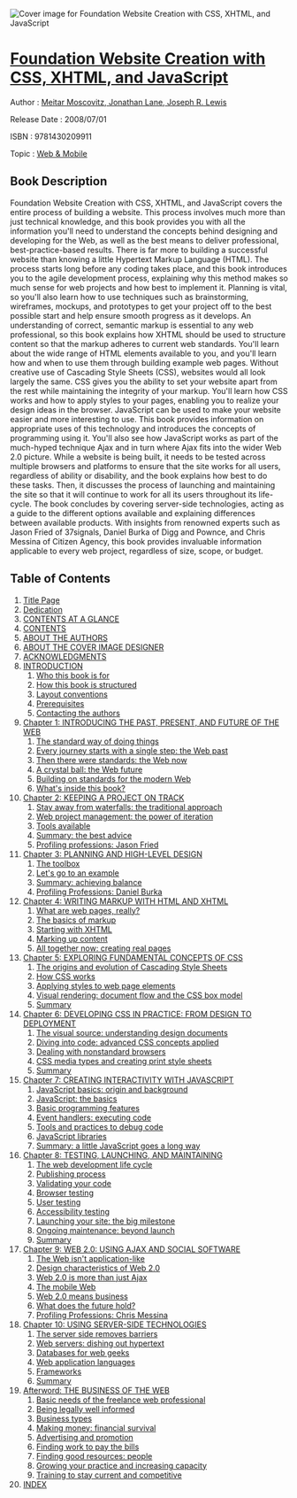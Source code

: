 ![Cover image for Foundation Website Creation with CSS, XHTML, and JavaScript](https://imgdetail.ebookreading.net/cover/cover/web_mobile/EB9781430209911.jpg)

[Foundation Website Creation with CSS, XHTML, and JavaScript](https://ebookreading.net/view/book/Foundation+Website+Creation+with+CSS%2C+XHTML%2C+and+JavaScript-EB9781430209911_1.html "Foundation Website Creation with CSS, XHTML, and JavaScript")
====================================================================================================================

Author : [Meitar Moscovitz](https://ebookreading.net/search/author/Meitar+Moscovitz),[ Jonathan Lane](https://ebookreading.net/search/author/+Jonathan+Lane),[ Joseph R. Lewis](https://ebookreading.net/search/author/+Joseph+R.+Lewis)

Release Date : 2008/07/01

ISBN : 9781430209911

Topic : [Web & Mobile](https://ebookreading.net/search/category/web-mobile)

Book Description
-----------------

Foundation Website Creation with CSS, XHTML, and JavaScript covers the entire process of building a website. This process involves much more than just technical knowledge, and this book provides you with all the information you'll need to understand the concepts behind designing and developing for the Web, as well as the best means to deliver professional, best-practice-based results.
There is far more to building a successful website than knowing a little Hypertext Markup Language (HTML). The process starts long before any coding takes place, and this book introduces you to the agile development process, explaining why this method makes so much sense for web projects and how best to implement it. Planning is vital, so you'll also learn how to use techniques such as brainstorming, wireframes, mockups, and prototypes to get your project off to the best possible start and help ensure smooth progress as it develops.
An understanding of correct, semantic markup is essential to any web professional, so this book explains how XHTML should be used to structure content so that the markup adheres to current web standards. You'll learn about the wide range of HTML elements available to you, and you'll learn how and when to use them through building example web pages.
Without creative use of Cascading Style Sheets (CSS), websites would all look largely the same. CSS gives you the ability to set your website apart from the rest while maintaining the integrity of your markup. You'll learn how CSS works and how to apply styles to your pages, enabling you to realize your design ideas in the browser.
JavaScript can be used to make your website easier and more interesting to use. This book provides information on appropriate uses of this technology and introduces the concepts of programming using it. You'll also see how JavaScript works as part of the much-hyped technique Ajax and in turn where Ajax fits into the wider Web 2.0 picture.
While a website is being built, it needs to be tested across multiple browsers and platforms to ensure that the site works for all users, regardless of ability or disability, and the book explains how best to do these tasks. Then, it discusses the process of launching and maintaining the site so that it will continue to work for all its users throughout its life-cycle.
The book concludes by covering server-side technologies, acting as a guide to the different options available and explaining differences between available products. With insights from renowned experts such as Jason Fried of 37signals, Daniel Burka of Digg and Pownce, and Chris Messina of Citizen Agency, this book provides invaluable information applicable to every web project, regardless of size, scope, or budget.
              
Table of Contents
-----------------

1. [Title Page](https://ebookreading.net/view/book/Foundation+Website+Creation+with+CSS%2C+XHTML%2C+and+JavaScript-EB9781430209911_2.html)
1. [Dedication](https://ebookreading.net/view/book/Foundation+Website+Creation+with+CSS%2C+XHTML%2C+and+JavaScript-EB9781430209911_4.html#dedication)
1. [CONTENTS AT A GLANCE](https://ebookreading.net/view/book/Foundation+Website+Creation+with+CSS%2C+XHTML%2C+and+JavaScript-EB9781430209911_5.html#contents_at_a_glanc)
1. [CONTENTS](https://ebookreading.net/view/book/Foundation+Website+Creation+with+CSS%2C+XHTML%2C+and+JavaScript-EB9781430209911_6.html#contents)
1. [ABOUT THE AUTHORS](https://ebookreading.net/view/book/Foundation+Website+Creation+with+CSS%2C+XHTML%2C+and+JavaScript-EB9781430209911_7.html#about_the_author)
1. [ABOUT THE COVER IMAGE DESIGNER](https://ebookreading.net/view/book/Foundation+Website+Creation+with+CSS%2C+XHTML%2C+and+JavaScript-EB9781430209911_8.html#about_the_cover_ima)
1. [ACKNOWLEDGMENTS](https://ebookreading.net/view/book/Foundation+Website+Creation+with+CSS%2C+XHTML%2C+and+JavaScript-EB9781430209911_9.html#acknowledgments)
1. [INTRODUCTION](https://ebookreading.net/view/book/Foundation+Website+Creation+with+CSS%2C+XHTML%2C+and+JavaScript-EB9781430209911_10.html#introduction)
    1. [Who this book is for](https://ebookreading.net/view/book/Foundation+Website+Creation+with+CSS%2C+XHTML%2C+and+JavaScript-EB9781430209911_10.html#who_this_book_is_fo)
    1. [How this book is structured](https://ebookreading.net/view/book/Foundation+Website+Creation+with+CSS%2C+XHTML%2C+and+JavaScript-EB9781430209911_10.html#how_this_book_is_st)
    1. [Layout conventions](https://ebookreading.net/view/book/Foundation+Website+Creation+with+CSS%2C+XHTML%2C+and+JavaScript-EB9781430209911_10.html#layout_conventions)
    1. [Prerequisites](https://ebookreading.net/view/book/Foundation+Website+Creation+with+CSS%2C+XHTML%2C+and+JavaScript-EB9781430209911_10.html#prerequisites)
    1. [Contacting the authors](https://ebookreading.net/view/book/Foundation+Website+Creation+with+CSS%2C+XHTML%2C+and+JavaScript-EB9781430209911_10.html#contacting_the_auth)
1. [Chapter 1: INTRODUCING THE PAST, PRESENT, AND FUTURE OF THE WEB](https://ebookreading.net/view/book/Foundation+Website+Creation+with+CSS%2C+XHTML%2C+and+JavaScript-EB9781430209911_11.html#introducing_the_pas)
    1. [The standard way of doing things](https://ebookreading.net/view/book/Foundation+Website+Creation+with+CSS%2C+XHTML%2C+and+JavaScript-EB9781430209911_11.html#the_standard_way_of)
    1. [Every journey starts with a single step: the Web past](https://ebookreading.net/view/book/Foundation+Website+Creation+with+CSS%2C+XHTML%2C+and+JavaScript-EB9781430209911_11.html#every_journey_start)
    1. [Then there were standards: the Web now](https://ebookreading.net/view/book/Foundation+Website+Creation+with+CSS%2C+XHTML%2C+and+JavaScript-EB9781430209911_11.html#then_there_were_sta)
    1. [A crystal ball: the Web future](https://ebookreading.net/view/book/Foundation+Website+Creation+with+CSS%2C+XHTML%2C+and+JavaScript-EB9781430209911_11.html#a_crystal_ball_colo)
    1. [Building on standards for the modern Web](https://ebookreading.net/view/book/Foundation+Website+Creation+with+CSS%2C+XHTML%2C+and+JavaScript-EB9781430209911_11.html#building_on_standar)
    1. [What&#39;s inside this book?](https://ebookreading.net/view/book/Foundation+Website+Creation+with+CSS%2C+XHTML%2C+and+JavaScript-EB9781430209911_11.html#what_apostrophy_s_i)
1. [Chapter 2: KEEPING A PROJECT ON TRACK](https://ebookreading.net/view/book/Foundation+Website+Creation+with+CSS%2C+XHTML%2C+and+JavaScript-EB9781430209911_12.html#keeping_a_project_o)
    1. [Stay away from waterfalls: the traditional approach](https://ebookreading.net/view/book/Foundation+Website+Creation+with+CSS%2C+XHTML%2C+and+JavaScript-EB9781430209911_12.html#stay_away_from_wate)
    1. [Web project management: the power of iteration](https://ebookreading.net/view/book/Foundation+Website+Creation+with+CSS%2C+XHTML%2C+and+JavaScript-EB9781430209911_12.html#web_project_managem)
    1. [Tools available](https://ebookreading.net/view/book/Foundation+Website+Creation+with+CSS%2C+XHTML%2C+and+JavaScript-EB9781430209911_12.html#tools_available)
    1. [Summary: the best advice](https://ebookreading.net/view/book/Foundation+Website+Creation+with+CSS%2C+XHTML%2C+and+JavaScript-EB9781430209911_12.html#summary_colon_the_b)
    1. [Profiling professions: Jason Fried](https://ebookreading.net/view/book/Foundation+Website+Creation+with+CSS%2C+XHTML%2C+and+JavaScript-EB9781430209911_12.html#profiling_professio)
1. [Chapter 3: PLANNING AND HIGH-LEVEL DESIGN](https://ebookreading.net/view/book/Foundation+Website+Creation+with+CSS%2C+XHTML%2C+and+JavaScript-EB9781430209911_13.html#planning_and_high-l)
    1. [The toolbox](https://ebookreading.net/view/book/Foundation+Website+Creation+with+CSS%2C+XHTML%2C+and+JavaScript-EB9781430209911_13.html#the_toolbox)
    1. [Let&#39;s go to an example](https://ebookreading.net/view/book/Foundation+Website+Creation+with+CSS%2C+XHTML%2C+and+JavaScript-EB9781430209911_13.html#let_apostrophy_s_go)
    1. [Summary: achieving balance](https://ebookreading.net/view/book/Foundation+Website+Creation+with+CSS%2C+XHTML%2C+and+JavaScript-EB9781430209911_13.html#summary_colon_achie)
    1. [Profiling Professions: Daniel Burka](https://ebookreading.net/view/book/Foundation+Website+Creation+with+CSS%2C+XHTML%2C+and+JavaScript-EB9781430209911_13.html#profiling_professio)
1. [Chapter 4: WRITING MARKUP WITH HTML AND XHTML](https://ebookreading.net/view/book/Foundation+Website+Creation+with+CSS%2C+XHTML%2C+and+JavaScript-EB9781430209911_14.html#writing_markup_with)
    1. [What are web pages, really?](https://ebookreading.net/view/book/Foundation+Website+Creation+with+CSS%2C+XHTML%2C+and+JavaScript-EB9781430209911_14.html#what_are_web_pages_)
    1. [The basics of markup](https://ebookreading.net/view/book/Foundation+Website+Creation+with+CSS%2C+XHTML%2C+and+JavaScript-EB9781430209911_14.html#the_basics_of_marku)
    1. [Starting with XHTML](https://ebookreading.net/view/book/Foundation+Website+Creation+with+CSS%2C+XHTML%2C+and+JavaScript-EB9781430209911_14.html#starting_with_xhtml)
    1. [Marking up content](https://ebookreading.net/view/book/Foundation+Website+Creation+with+CSS%2C+XHTML%2C+and+JavaScript-EB9781430209911_14.html#marking_up_content)
    1. [All together now: creating real pages](https://ebookreading.net/view/book/Foundation+Website+Creation+with+CSS%2C+XHTML%2C+and+JavaScript-EB9781430209911_14.html#all_together_now_co)
1. [Chapter 5: EXPLORING FUNDAMENTAL CONCEPTS OF CSS](https://ebookreading.net/view/book/Foundation+Website+Creation+with+CSS%2C+XHTML%2C+and+JavaScript-EB9781430209911_15.html#exploring_fundament)
    1. [The origins and evolution of Cascading Style Sheets](https://ebookreading.net/view/book/Foundation+Website+Creation+with+CSS%2C+XHTML%2C+and+JavaScript-EB9781430209911_15.html#the_origins_and_evo)
    1. [How CSS works](https://ebookreading.net/view/book/Foundation+Website+Creation+with+CSS%2C+XHTML%2C+and+JavaScript-EB9781430209911_15.html#how_css_works)
    1. [Applying styles to web page elements](https://ebookreading.net/view/book/Foundation+Website+Creation+with+CSS%2C+XHTML%2C+and+JavaScript-EB9781430209911_15.html#applying_styles_to_)
    1. [Visual rendering: document flow and the CSS box model](https://ebookreading.net/view/book/Foundation+Website+Creation+with+CSS%2C+XHTML%2C+and+JavaScript-EB9781430209911_15.html#visual_rendering_co)
    1. [Summary](https://ebookreading.net/view/book/Foundation+Website+Creation+with+CSS%2C+XHTML%2C+and+JavaScript-EB9781430209911_15.html#summary)
1. [Chapter 6: DEVELOPING CSS IN PRACTICE: FROM DESIGN TO DEPLOYMENT](https://ebookreading.net/view/book/Foundation+Website+Creation+with+CSS%2C+XHTML%2C+and+JavaScript-EB9781430209911_16.html#developing_css_in_p)
    1. [The visual source: understanding design documents](https://ebookreading.net/view/book/Foundation+Website+Creation+with+CSS%2C+XHTML%2C+and+JavaScript-EB9781430209911_16.html#the_visual_source_c)
    1. [Diving into code: advanced CSS concepts applied](https://ebookreading.net/view/book/Foundation+Website+Creation+with+CSS%2C+XHTML%2C+and+JavaScript-EB9781430209911_16.html#diving_into_code_co)
    1. [Dealing with nonstandard browsers](https://ebookreading.net/view/book/Foundation+Website+Creation+with+CSS%2C+XHTML%2C+and+JavaScript-EB9781430209911_16.html#dealing_with_nonsta)
    1. [CSS media types and creating print style sheets](https://ebookreading.net/view/book/Foundation+Website+Creation+with+CSS%2C+XHTML%2C+and+JavaScript-EB9781430209911_16.html#css_media_types_and)
    1. [Summary](https://ebookreading.net/view/book/Foundation+Website+Creation+with+CSS%2C+XHTML%2C+and+JavaScript-EB9781430209911_16.html#summary-003)
1. [Chapter 7: CREATING INTERACTIVITY WITH JAVASCRIPT](https://ebookreading.net/view/book/Foundation+Website+Creation+with+CSS%2C+XHTML%2C+and+JavaScript-EB9781430209911_17.html#creating_interactiv)
    1. [JavaScript basics: origin and background](https://ebookreading.net/view/book/Foundation+Website+Creation+with+CSS%2C+XHTML%2C+and+JavaScript-EB9781430209911_17.html#javascript_basics_c)
    1. [JavaScript: the basics](https://ebookreading.net/view/book/Foundation+Website+Creation+with+CSS%2C+XHTML%2C+and+JavaScript-EB9781430209911_17.html#javascript_colon_th)
    1. [Basic programming features](https://ebookreading.net/view/book/Foundation+Website+Creation+with+CSS%2C+XHTML%2C+and+JavaScript-EB9781430209911_17.html#basic_programming_f)
    1. [Event handlers: executing code](https://ebookreading.net/view/book/Foundation+Website+Creation+with+CSS%2C+XHTML%2C+and+JavaScript-EB9781430209911_17.html#event_handlers_colo)
    1. [Tools and practices to debug code](https://ebookreading.net/view/book/Foundation+Website+Creation+with+CSS%2C+XHTML%2C+and+JavaScript-EB9781430209911_17.html#tools_and_practices)
    1. [JavaScript libraries](https://ebookreading.net/view/book/Foundation+Website+Creation+with+CSS%2C+XHTML%2C+and+JavaScript-EB9781430209911_17.html#javascript_librarie)
    1. [Summary: a little JavaScript goes a long way](https://ebookreading.net/view/book/Foundation+Website+Creation+with+CSS%2C+XHTML%2C+and+JavaScript-EB9781430209911_17.html#summary_colon_a_lit)
1. [Chapter 8: TESTING, LAUNCHING, AND MAINTAINING](https://ebookreading.net/view/book/Foundation+Website+Creation+with+CSS%2C+XHTML%2C+and+JavaScript-EB9781430209911_18.html#testing_comma_launc)
    1. [The web development life cycle](https://ebookreading.net/view/book/Foundation+Website+Creation+with+CSS%2C+XHTML%2C+and+JavaScript-EB9781430209911_18.html#the_web_development)
    1. [Publishing process](https://ebookreading.net/view/book/Foundation+Website+Creation+with+CSS%2C+XHTML%2C+and+JavaScript-EB9781430209911_18.html#publishing_process)
    1. [Validating your code](https://ebookreading.net/view/book/Foundation+Website+Creation+with+CSS%2C+XHTML%2C+and+JavaScript-EB9781430209911_18.html#validating_your_cod)
    1. [Browser testing](https://ebookreading.net/view/book/Foundation+Website+Creation+with+CSS%2C+XHTML%2C+and+JavaScript-EB9781430209911_18.html#browser_testing)
    1. [User testing](https://ebookreading.net/view/book/Foundation+Website+Creation+with+CSS%2C+XHTML%2C+and+JavaScript-EB9781430209911_18.html#user_testing)
    1. [Accessibility testing](https://ebookreading.net/view/book/Foundation+Website+Creation+with+CSS%2C+XHTML%2C+and+JavaScript-EB9781430209911_18.html#accessibility_testi)
    1. [Launching your site: the big milestone](https://ebookreading.net/view/book/Foundation+Website+Creation+with+CSS%2C+XHTML%2C+and+JavaScript-EB9781430209911_18.html#launching_your_site)
    1. [Ongoing maintenance: beyond launch](https://ebookreading.net/view/book/Foundation+Website+Creation+with+CSS%2C+XHTML%2C+and+JavaScript-EB9781430209911_18.html#ongoing_maintenance)
    1. [Summary](https://ebookreading.net/view/book/Foundation+Website+Creation+with+CSS%2C+XHTML%2C+and+JavaScript-EB9781430209911_18.html#summary-004)
1. [Chapter 9: WEB 2.0: USING AJAX AND SOCIAL SOFTWARE](https://ebookreading.net/view/book/Foundation+Website+Creation+with+CSS%2C+XHTML%2C+and+JavaScript-EB9781430209911_19.html#web_2.0_colon_using)
    1. [The Web isn&#39;t application-like](https://ebookreading.net/view/book/Foundation+Website+Creation+with+CSS%2C+XHTML%2C+and+JavaScript-EB9781430209911_19.html#the_web_isn_apostro)
    1. [Design characteristics of Web 2.0](https://ebookreading.net/view/book/Foundation+Website+Creation+with+CSS%2C+XHTML%2C+and+JavaScript-EB9781430209911_19.html#design_characterist)
    1. [Web 2.0 is more than just Ajax](https://ebookreading.net/view/book/Foundation+Website+Creation+with+CSS%2C+XHTML%2C+and+JavaScript-EB9781430209911_19.html#web_2.0_is_more_tha)
    1. [The mobile Web](https://ebookreading.net/view/book/Foundation+Website+Creation+with+CSS%2C+XHTML%2C+and+JavaScript-EB9781430209911_19.html#the_mobile_web)
    1. [Web 2.0 means business](https://ebookreading.net/view/book/Foundation+Website+Creation+with+CSS%2C+XHTML%2C+and+JavaScript-EB9781430209911_19.html#web_2.0_means_busin)
    1. [What does the future hold?](https://ebookreading.net/view/book/Foundation+Website+Creation+with+CSS%2C+XHTML%2C+and+JavaScript-EB9781430209911_19.html#what_does_the_futur)
    1. [Profiling Professions: Chris Messina](https://ebookreading.net/view/book/Foundation+Website+Creation+with+CSS%2C+XHTML%2C+and+JavaScript-EB9781430209911_19.html#profiling_professio)
1. [Chapter 10: USING SERVER-SIDE TECHNOLOGIES](https://ebookreading.net/view/book/Foundation+Website+Creation+with+CSS%2C+XHTML%2C+and+JavaScript-EB9781430209911_20.html#using_server-side_t)
    1. [The server side removes barriers](https://ebookreading.net/view/book/Foundation+Website+Creation+with+CSS%2C+XHTML%2C+and+JavaScript-EB9781430209911_20.html#the_server_side_rem)
    1. [Web servers: dishing out hypertext](https://ebookreading.net/view/book/Foundation+Website+Creation+with+CSS%2C+XHTML%2C+and+JavaScript-EB9781430209911_20.html#web_servers_colon_d)
    1. [Databases for web geeks](https://ebookreading.net/view/book/Foundation+Website+Creation+with+CSS%2C+XHTML%2C+and+JavaScript-EB9781430209911_20.html#databases_for_web_g)
    1. [Web application languages](https://ebookreading.net/view/book/Foundation+Website+Creation+with+CSS%2C+XHTML%2C+and+JavaScript-EB9781430209911_20.html#web_application_lan)
    1. [Frameworks](https://ebookreading.net/view/book/Foundation+Website+Creation+with+CSS%2C+XHTML%2C+and+JavaScript-EB9781430209911_20.html#frameworks)
    1. [Summary](https://ebookreading.net/view/book/Foundation+Website+Creation+with+CSS%2C+XHTML%2C+and+JavaScript-EB9781430209911_20.html#summary-005)
1. [Afterword: THE BUSINESS OF THE WEB](https://ebookreading.net/view/book/Foundation+Website+Creation+with+CSS%2C+XHTML%2C+and+JavaScript-EB9781430209911_21.html#afterword_colon_the)
    1. [Basic needs of the freelance web professional](https://ebookreading.net/view/book/Foundation+Website+Creation+with+CSS%2C+XHTML%2C+and+JavaScript-EB9781430209911_21.html#basic_needs_of_the_)
    1. [Being legally well informed](https://ebookreading.net/view/book/Foundation+Website+Creation+with+CSS%2C+XHTML%2C+and+JavaScript-EB9781430209911_21.html#being_legally_well_)
    1. [Business types](https://ebookreading.net/view/book/Foundation+Website+Creation+with+CSS%2C+XHTML%2C+and+JavaScript-EB9781430209911_21.html#business_types)
    1. [Making money: financial survival](https://ebookreading.net/view/book/Foundation+Website+Creation+with+CSS%2C+XHTML%2C+and+JavaScript-EB9781430209911_21.html#making_money_colon_)
    1. [Advertising and promotion](https://ebookreading.net/view/book/Foundation+Website+Creation+with+CSS%2C+XHTML%2C+and+JavaScript-EB9781430209911_21.html#advertising_and_pro)
    1. [Finding work to pay the bills](https://ebookreading.net/view/book/Foundation+Website+Creation+with+CSS%2C+XHTML%2C+and+JavaScript-EB9781430209911_21.html#finding_work_to_pay)
    1. [Finding good resources: people](https://ebookreading.net/view/book/Foundation+Website+Creation+with+CSS%2C+XHTML%2C+and+JavaScript-EB9781430209911_21.html#finding_good_resour)
    1. [Growing your practice and increasing capacity](https://ebookreading.net/view/book/Foundation+Website+Creation+with+CSS%2C+XHTML%2C+and+JavaScript-EB9781430209911_21.html#growing_your_practi)
    1. [Training to stay current and competitive](https://ebookreading.net/view/book/Foundation+Website+Creation+with+CSS%2C+XHTML%2C+and+JavaScript-EB9781430209911_21.html#training_to_stay_cu)
1. [INDEX](https://ebookreading.net/view/book/Foundation+Website+Creation+with+CSS%2C+XHTML%2C+and+JavaScript-EB9781430209911_22.html#index)
